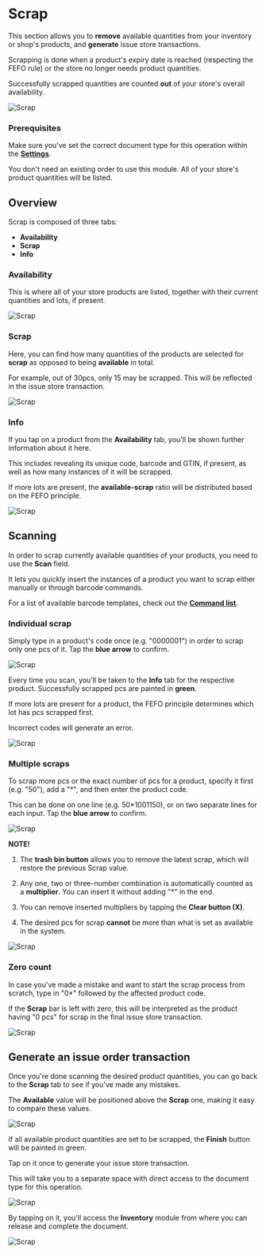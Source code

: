 # Scrap

This section allows you to **remove** available quantities from your inventory or shop's products, and **generate** issue store transactions.

Scrapping is done when a product's expiry date is reached (respecting the FEFO rule) or the store no longer needs product quantities.

Successfully scrapped quantities are counted **out** of your store's overall availability.

![Scrap](pictures/inv_con_scrap.png)

### Prerequisites 

Make sure you've set the correct document type for this operation within the **[Settings](settings.md)**.

You don't need an existing order to use this module. All of your store's product quantities will be listed.

## Overview

Scrap is composed of three tabs:

* **Availability**
* **Scrap**
* **Info**

### Availability

This is where all of your store products are listed, together with their current quantities and lots, if present.

![Scrap](pictures/inv_con_scrap_availability.png)

### Scrap

Here, you can find how many quantities of the products are selected for **scrap** as opposed to being **available** in total.

For example, out of 30pcs, only 15 may be scrapped. This will be reflected in the issue store transaction.

![Scrap](pictures/inv_con_scrap_scrap.png)

### Info

If you tap on a product from the **Availability** tab, you'll be shown further information about it here.

This includes revealing its unique code, barcode and GTIN, if present, as well as how many instances of it will be scrapped.

If more lots are present, the **available-scrap** ratio will be distributed based on the FEFO principle.

![Scrap](pictures/inv_con_scrap_info.png)

## Scanning

In order to scrap currently available quantities of your products, you need to use the **Scan** field.

It lets you quickly insert the instances of a product you want to scrap either manually or through barcode commands.

For a list of available barcode templates, check out the **[Command list](command-list.md)**.

### Individual scrap

Simply type in a product's code once (e.g. "0000001") in order to scrap only one pcs of it. Tap the **blue arrow** to confirm.

![Scrap](pictures/inv_con_scrap_individual.png)

Every time you scan, you'll be taken to the **Info** tab for the respective product. Successfully scrapped pcs are painted in **green**.

If more lots are present for a product, the FEFO principle determines which lot has pcs scrapped first.

Incorrect codes will generate an error.

![Scrap](pictures/inv_con_scrap_err.png)

### Multiple scraps

To scrap more pcs or the exact number of pcs for a product, specify it first (e.g. "50"), add a "*", and then enter the product code.

This can be done on one line (e.g. 50*1001150), or on two separate lines for each input. Tap the **blue arrow** to confirm.

![Scrap](pictures/inv_con_scrap_multi.png)

**NOTE!**

1. The **trash bin button** allows you to remove the latest scrap, which will restore the previous Scrap value.

2. Any one, two or three-number combination is automatically counted as a **multiplier**. You can insert it without adding "*" in the end.

3. You can remove inserted multipliers by tapping the **Clear button (X)**.

4. The desired pcs for scrap **cannot** be more than what is set as available in the system.

![Scrap](pictures/inv_con_scrap_error.png)

### Zero count

In case you've made a mistake and want to start the scrap process from scratch, type in "0*" followed by the affected product code.

If the **Scrap** bar is left with zero, this will be interpreted as the product having "0 pcs" for scrap in the final issue store transaction.

![Scrap](pictures/inv_con_scrap_zero.png)

## Generate an issue order transaction

Once you're done scanning the desired product quantities, you can go back to the **Scrap** tab to see if you've made any mistakes.

The **Available** value will be positioned above the **Scrap** one, making it easy to compare these values.

![Scrap](pictures/inv_con_scrap_finishgreen.png)

If all available product quantities are set to be scrapped, the **Finish** button will be painted in green.

Tap on it once to generate your issue store transaction.

This will take you to a separate space with direct access to the document type for this operation.

![Scrap](pictures/inv_con_scrap_doc.png)

By tapping on it, you'll access the **Inventory** module from where you can release and complete the document.

![Scrap](pictures/inv_con_scrap_documen.png)
